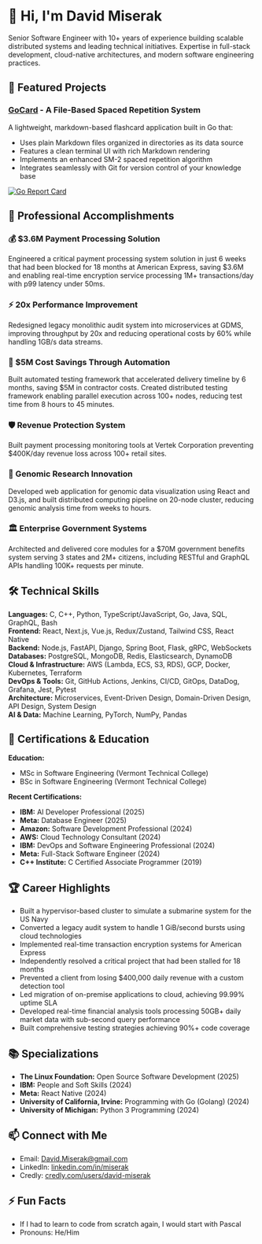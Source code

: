 # 👋 Hi, I'm David Miserak

Senior Software Engineer with 10+ years of experience building scalable distributed systems and leading technical initiatives.
Expertise in full-stack development, cloud-native architectures, and modern software engineering practices.

## 🚀 Featured Projects

### [GoCard](https://github.com/DavidMiserak/GoCard) - A File-Based Spaced Repetition System

A lightweight, markdown-based flashcard application built in Go that:

- Uses plain Markdown files organized in directories as its data source
- Features a clean terminal UI with rich Markdown rendering
- Implements an enhanced SM-2 spaced repetition algorithm
- Integrates seamlessly with Git for version control of your knowledge base

[![Go Report Card](https://goreportcard.com/badge/github.com/DavidMiserak/GoCard)](https://goreportcard.com/report/github.com/DavidMiserak/GoCard)

## 💼 Professional Accomplishments

### 💰 $3.6M Payment Processing Solution

Engineered a critical payment processing system solution in just 6 weeks that had been blocked for 18 months at American Express, saving $3.6M and enabling real-time encryption service processing 1M+ transactions/day with p99 latency under 50ms.

### ⚡ 20x Performance Improvement  

Redesigned legacy monolithic audit system into microservices at GDMS, improving throughput by 20x and reducing operational costs by 60% while handling 1GB/s data streams.

### 🧪 $5M Cost Savings Through Automation

Built automated testing framework that accelerated delivery timeline by 6 months, saving $5M in contractor costs.
Created distributed testing framework enabling parallel execution across 100+ nodes, reducing test time from 8 hours to 45 minutes.

### 🛡️ Revenue Protection System

Built payment processing monitoring tools at Vertek Corporation preventing $400K/day revenue loss across 100+ retail sites.

### 🧬 Genomic Research Innovation

Developed web application for genomic data visualization using React and D3.js, and built distributed computing pipeline on 20-node cluster, reducing genomic analysis time from weeks to hours.

### 🏛️ Enterprise Government Systems

Architected and delivered core modules for a $70M government benefits system serving 3 states and 2M+ citizens, including RESTful and GraphQL APIs handling 100K+ requests per minute.

## 🛠️ Technical Skills

**Languages:** C, C++, Python, TypeScript/JavaScript, Go, Java, SQL, GraphQL, Bash  
**Frontend:** React, Next.js, Vue.js, Redux/Zustand, Tailwind CSS, React Native  
**Backend:** Node.js, FastAPI, Django, Spring Boot, Flask, gRPC, WebSockets  
**Databases:** PostgreSQL, MongoDB, Redis, Elasticsearch, DynamoDB  
**Cloud & Infrastructure:** AWS (Lambda, ECS, S3, RDS), GCP, Docker, Kubernetes, Terraform  
**DevOps & Tools:** Git, GitHub Actions, Jenkins, CI/CD, GitOps, DataDog, Grafana, Jest, Pytest  
**Architecture:** Microservices, Event-Driven Design, Domain-Driven Design, API Design, System Design  
**AI & Data:** Machine Learning, PyTorch, NumPy, Pandas

## 🧠 Certifications & Education

**Education:**

- MSc in Software Engineering (Vermont Technical College)
- BSc in Software Engineering (Vermont Technical College)

**Recent Certifications:**

- **IBM:** AI Developer Professional (2025)
- **Meta:** Database Engineer (2025)
- **Amazon:** Software Development Professional (2024)
- **AWS:** Cloud Technology Consultant (2024)
- **IBM:** DevOps and Software Engineering Professional (2024)
- **Meta:** Full-Stack Software Engineer (2024)
- **C++ Institute:** C Certified Associate Programmer (2019)

## 🏆 Career Highlights

- Built a hypervisor-based cluster to simulate a submarine system for the US Navy
- Converted a legacy audit system to handle 1 GiB/second bursts using cloud technologies
- Implemented real-time transaction encryption systems for American Express
- Independently resolved a critical project that had been stalled for 18 months
- Prevented a client from losing $400,000 daily revenue with a custom detection tool
- Led migration of on-premise applications to cloud, achieving 99.99% uptime SLA
- Developed real-time financial analysis tools processing 50GB+ daily market data with sub-second query performance
- Built comprehensive testing strategies achieving 90%+ code coverage

## 📚 Specializations

- **The Linux Foundation:** Open Source Software Development (2025)
- **IBM:** People and Soft Skills (2024)
- **Meta:** React Native (2024)  
- **University of California, Irvine:** Programming with Go (Golang) (2024)
- **University of Michigan:** Python 3 Programming (2024)

## 📫 Connect with Me

- Email: David.Miserak@gmail.com
- LinkedIn: [linkedin.com/in/miserak](https://linkedin.com/in/miserak)
- Credly: [credly.com/users/david-miserak](https://credly.com/users/david-miserak)

## ⚡ Fun Facts

- If I had to learn to code from scratch again, I would start with Pascal
- Pronouns: He/Him
